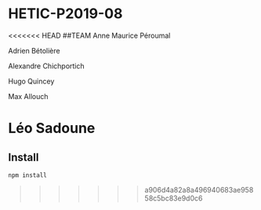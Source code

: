 # HETIC-P2019-08

<<<<<<< HEAD
##TEAM
Anne Maurice Péroumal

Adrien Bétolière

Alexandre Chichportich

Hugo Quincey

Max Allouch

Léo Sadoune
=======
## Install
```
npm install
```
>>>>>>> a906d4a82a8a496940683ae95858c5bc83e9d0c6
